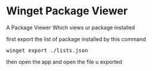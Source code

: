 # Winget Package Viewer

A Package Viewer Which views ur package installed

first export the list of package installed by this command

<pre>winget export ./lists.json</pre>

then open the app and open the file u exported
